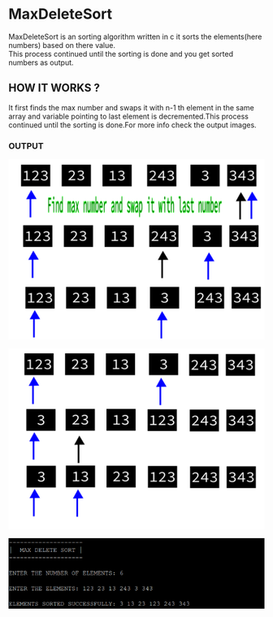 # MaxDeleteSort

MaxDeleteSort is an sorting algorithm written in c it sorts the elements(here numbers) based on there value.  
This process continued until the sorting is done and you get sorted numbers as output.

## HOW IT WORKS ?

It first finds the max number and swaps it with n-1 th element in the same array and variable pointing to last element is decremented.This process continued until the sorting is done.For more info check the output images.

### OUTPUT

![output 1](outputImages/output1.png)

![output 2](outputImages/output2.png)

![output](outputImages/output.png)
